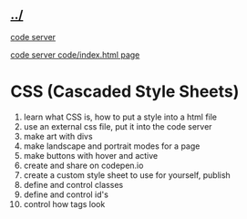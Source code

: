 ## [../](../)

[code server](codeserver/)

[code server code/index.html page](codeserver/code/)

#  CSS (Cascaded Style Sheets)

1. learn what CSS is, how to put a style into a html file
2. use an external css file, put it into the code server
3. make art with divs
4. make landscape and portrait modes for a page
5. make buttons with hover and active
6. create and share on codepen.io
7. create a custom style sheet to use for yourself, publish
9. define and control classes
10. define and control id's
12. control how tags look
